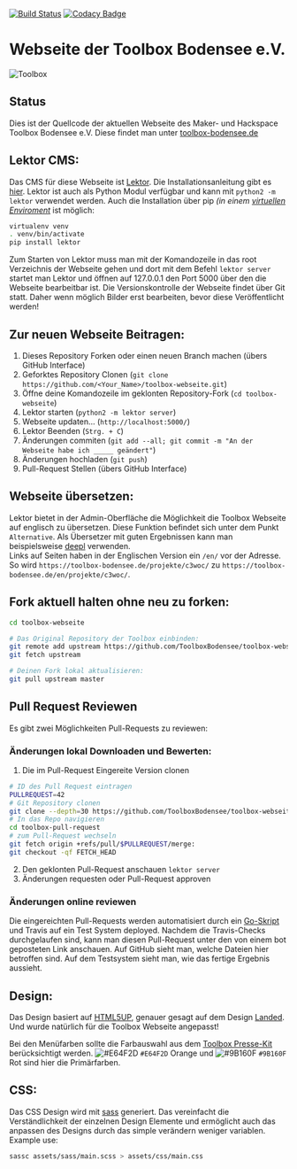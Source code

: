[![Build Status](https://travis-ci.org/ToolboxBodensee/toolbox-webseite.svg?branch=master)](https://travis-ci.org/ToolboxBodensee/toolbox-webseite)
[![Codacy Badge](https://api.codacy.com/project/badge/Grade/1ef6a941f1974e8bb652e083d92251b9)](https://www.codacy.com/app/Toolbox_Website/toolbox-webseite?utm_source=github.com&amp;utm_medium=referral&amp;utm_content=ToolboxBodensee/toolbox-webseite&amp;utm_campaign=Badge_Grade)

 Webseite der Toolbox Bodensee e.V.
====================================

![Toolbox](https://avatars0.githubusercontent.com/u/9744766?s=200&v=4 "Toolbox Logo")

Status
------------
Dies ist der Quellcode der aktuellen Webseite des Maker- und Hackspace Toolbox Bodensee e.V.
Diese findet man unter [toolbox-bodensee.de](https://toolbox-bodensee.de/)

 Lektor CMS:
------------
Das CMS für diese Webseite ist [Lektor](https://www.getlektor.com/).
Die Installationsanleitung gibt es [hier](https://www.getlektor.com/downloads/).
Lektor ist auch als Python Modul verfügbar und kann mit ``python2 -m lektor`` verwendet werden.
Auch die Installation über pip *(in einem [virtuellen Enviroment](https://docs.python.org/3/tutorial/venv.html)* ist möglich:
```bash
virtualenv venv
. venv/bin/activate
pip install lektor
```

Zum Starten von Lektor muss man mit der Komandozeile in das root Verzeichnis der Webseite gehen
und dort mit dem Befehl ``lektor server`` startet man Lektor und öffnen auf 127.0.0.1 den Port 5000 über den die Webseite
bearbeitbar ist. Die Versionskontrolle der Webseite findet über Git statt. Daher wenn möglich Bilder erst
bearbeiten, bevor diese Veröffentlicht werden!


 Zur neuen Webseite Beitragen:
------------------------
 1. Dieses Repository Forken oder einen neuen Branch machen (übers GitHub Interface)
 2. Geforktes Repository Clonen (``git clone https://github.com/<Your_Name>/toolbox-webseite.git``)
 3. Öffne deine Komandozeile im geklonten Repository-Fork (``cd toolbox-webseite``)
 4. Lektor starten (``python2 -m lektor server``)
 5. Webseite updaten... (``http://localhost:5000/``)
 6. Lektor Beenden (``Strg. + C``)
 7. Änderungen commiten (``git add --all; git commit -m "An der Webseite habe ich _____ geändert"``)
 8. Änderungen hochladen (``git push``)
 9. Pull-Request Stellen (übers GitHub Interface)

 Webseite übersetzen:
------------------------
Lektor bietet in der Admin-Oberfläche die Möglichkeit die Toolbox Webseite auf englisch zu übersetzen.
Diese Funktion befindet sich unter dem Punkt ``Alternative``. 
Als Übersetzer mit guten Ergebnissen kann man beispielsweise [deepl](https://www.deepl.com) verwenden.<br/>
Links auf Seiten haben in der Englischen Version ein ``/en/`` vor der Adresse. 
So wird ``https://toolbox-bodensee.de/projekte/c3woc/`` zu ``https://toolbox-bodensee.de/en/projekte/c3woc/``.

 Fork aktuell halten ohne neu zu forken:
------------------------
```bash
cd toolbox-webseite

# Das Original Repository der Toolbox einbinden:
git remote add upstream https://github.com/ToolboxBodensee/toolbox-webseite.git
git fetch upstream

# Deinen Fork lokal aktualisieren:
git pull upstream master
```

 Pull Request Reviewen
-----------------------
Es gibt zwei Möglichkeiten Pull-Requests zu reviewen:
### Änderungen lokal Downloaden und Bewerten:
 1. Die im Pull-Request Eingereite Version clonen
 ```bash
# ID des Pull Request eintragen
PULLREQUEST=42 
# Git Repository clonen
git clone --depth=30 https://github.com/ToolboxBodensee/toolbox-webseite.git toolbox-pull-request
# In das Repo navigieren
cd toolbox-pull-request
# zum Pull-Request wechseln
git fetch origin +refs/pull/$PULLREQUEST/merge:
git checkout -qf FETCH_HEAD
```
 2. Den geklonten Pull-Request anschauen ``lektor server``
 3. Änderungen requesten oder Pull-Request approven
 ### Änderungen online reviewen
 Die eingereichten Pull-Requests werden automatisiert durch ein [Go-Skript](https://github.com/ottojo/pullRequestHost) und Travis auf ein Test System deployed. Nachdem die Travis-Checks durchgelaufen sind, kann man diesen Pull-Request unter den von einem bot geposteten Link anschauen. Auf GitHub sieht man, welche Dateien hier betroffen sind. Auf dem Testsystem sieht man, wie das fertige Ergebnis aussieht.

 Design:
---------
Das Design basiert auf [HTML5UP](https://html5up.net), genauer gesagt auf dem Design [Landed](https://html5up.net/landed). Und wurde natürlich für die Toolbox Webseite angepasst!

Bei den Menüfarben sollte die Farbauswahl aus dem [Toolbox Presse-Kit](https://github.com/ToolboxBodensee/presskit) berücksichtigt werden. ![#E64F2D](https://placehold.it/15/E64F2D/000000?text=+) `#E64F2D` Orange und ![#9B160F](https://placehold.it/15/9B160F/000000?text=+) `#9B160F` Rot sind hier die Primärfarben.

 CSS:
------
Das CSS Design wird mit [sass](https://sass-lang.com/) generiert.
Das vereinfacht die Verständlichkeit der einzelnen Design Elemente
und ermöglicht auch das anpassen des Designs durch das simple verändern weniger variablen.
Example use:
```bash
sassc assets/sass/main.scss > assets/css/main.css
```



